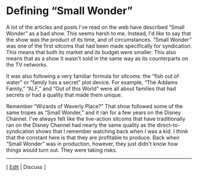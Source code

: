 # Defining “Small Wonder”

A lot of the articles and posts I've read on the web have described “Small Wonder” as a bad show. This seems harsh to me. Instead, I'd like to say that the show was the product of its time, and of circumstances. “Small Wonder” was one of the first sitcoms that had been made specifically for syndication. This means that both its market and its budget were smaller. This also means that as a show it wasn't sold in the same way as its counterparts on the TV networks.

It was also following a very familiar formula for sitcoms: the “fish out of water” or “family has a secret” plot device. For example, “The Addams Family,” “ALF,” and “Out of this World” were all about families that had secrets or had a quality that made them unique.

Remember “Wizards of Waverly Place?” That show followed some of the same tropes as “Small Wonder,” and it ran for a few years on the Disney Channel. I've always felt like the live-action sitcoms that have traditionally ran on the Disney Channel had nearly the same quality as the direct-to-syndication shows that I remember watching back when I was a kid. I think that the constant here is that they are profitable to produce. Back when “Small Wonder” was in production, however, they just didn't know how things would turn out. They were taking risks.
* * *
[ [Edit](https://midmichonline.quip.com/i2LUAjocQq44) | Discuss ]


